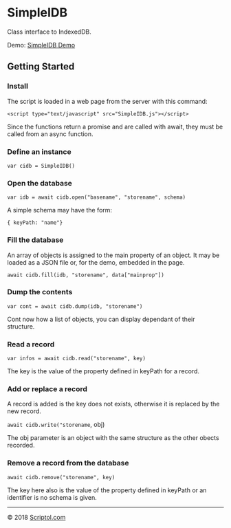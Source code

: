 # SimpleIDB

Class interface to IndexedDB.

Demo: [SimpleIDB Demo](https://www.scriptol.com/javascript/demoIDB.html)



## Getting Started

### Install

The script is loaded in a web page from the server with this command:

`<script type="text/javascript" src="SimpleIDB.js"></script>`

Since the functions return a promise and are called with await, they must be called from an async function.

### Define an instance

`var cidb = SimpleIDB()`

### Open the database

`var idb = await cidb.open("basename", "storename", schema)`

A simple schema may have the form:

`{ keyPath: "name"}`

### Fill the database

An array of objects is assigned to the main property of an object.
It may be loaded as a JSON file or, for the demo, embedded in the page.

`await cidb.fill(idb, "storename", data["mainprop"])`

### Dump the contents

`var cont = await cidb.dump(idb, "storename")`

Cont now how a list of objects, you can display dependant of their structure.

### Read a record

`var infos = await cidb.read("storename", key)`

The key is the value of the property defined in keyPath for a record.

### Add or replace a record

A record is added is the key does not exists, otherwise it is replaced by the new record.

`await cidb.write("storename`, obj)

The obj parameter is an object with the same structure as the other obects recorded.

### Remove a record from the database

`await cidb.remove("storename", key)`

The key here also is the value of the property defined in keyPath or an identifier is no schema is given.

---
&copy; 2018 [Scriptol.com](https://www.scriptol.com/)